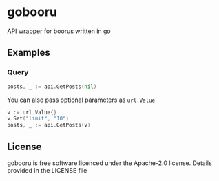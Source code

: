 # gobooru
API wrapper for boorus written in go

## Examples
### Query
```go
posts, _ := api.GetPosts(nil)
```
You can also pass optional parameters as `url.Value`
```go
v := url.Value{}
v.Set("limit", "10")
posts, _ := api.GetPosts(v)
```

## License
gobooru is free software licenced under the Apache-2.0 license. Details provided in the LICENSE file

